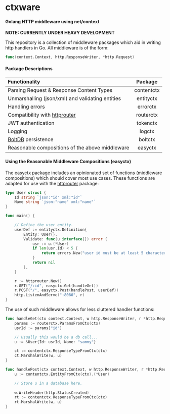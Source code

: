# ctxware

#### Golang HTTP middleware using net/context
**NOTE: CURRENTLY UNDER HEAVY DEVELOPMENT**

This repository is a collection of middleware packages which aid in writing http handlers in Go. All middleware is of the form:
```Go
func(context.Context, http.ResponseWriter, *http.Request) 
```

#### Package Descriptions
| Functionality | Package |
|:--------------|:--------:|
| Parsing Request & Response Content Types | contentctx |
| Unmarshalling (json/xml) and validating entities | entityctx |
| Handling errors | errorctx |
| Compatibility with [httprouter](https://github.com/julienschmidt/httprouter) | routerctx |
| JWT authentication | tokenctx |
| Logging | logctx |
| [BoltDB](https://github.com/boltdb/bolt) persistence | boltctx |
| Reasonable compositions of the above middleware | easyctx |

#### Using the Reasonable Middleware Compositions (easyctx)
The easyctx package includes an opinionated set of functions (middleware compositions) which should cover most use cases. These functions are adapted for use with the [httprouter](https://github.com/julienschmidt/httprouter) package:
```Go
type User struct {
    Id string `json:"id" xml:"id"`
    Name string `json:"name" xml:"name"`
}

func main() {

    // Define the user entity.
    userDef := entityctx.Definition{
        Entity: User{},
        Validate: func(u interface{}) error {
            usr := u.(*User)
            if len(usr.Id) < 5 {
                return errors.New("user id must be at least 5 characters")
            }
            return nil
        },
    }

    r := httprouter.New()
    r.GET("/:id", easyctx.Get(handleGet))
    r.POST("/", easyctx.Post(handlePost, userDef))
    http.ListenAndServe(":8080", r)
}
```
The use of such middleware allows for less cluttered handler functions:
```Go
func handleGet(ctx context.Context, w http.ResponseWriter, r *http.Request) {
    params := routerctx.ParamsFromCtx(ctx)
    usrId := params["id"]

    // Usually this would be a db call...
    u := &User{Id: usrId, Name: "sammy"}

    ct := contentctx.ResponseTypeFromCtx(ctx)
    ct.MarshalWrite(w, u)
}

func handlePost(ctx context.Context, w http.ResponseWriter, r *http.Request) {
    u := contentctx.EntityFromCtx(ctx).(*User)

    // Store u in a database here.
    
    w.WriteHeader(http.StatusCreated)
    rt := contentctx.ResponseTypeFromCtx(ctx)
    rt.MarshalWrite(w, u)
}
```

